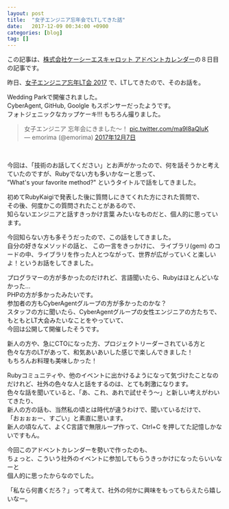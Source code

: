 ```yaml
---
layout: post
title:  "女子エンジニア忘年会でLTしてきた話"
date:   2017-12-09 00:34:00 +0900
categories: [blog]
tag: []
---
```

この記事は、<a href="https://qiita.com/advent-calendar/2017/kcscarrot" target="_blank">株式会社ケーシーエスキャロット アドベントカレンダー</a>の８日目の記事です。


昨日、<a href="https://weddingpark.connpass.com/event/70980/" target="_blank">女子エンジニア忘年LT会 2017</a> で、LTしてきたので、そのお話を。

Wedding Parkで開催されました。  
CyberAgent, GitHub, Goolgle もスポンサーだったようです。  
フォトジェニックなカップケーキ!!! もちろん撮りました。

<blockquote class="twitter-tweet" data-lang="ja">
<div dir="ltr" lang="ja">
女子エンジニア 忘年会にきました～！ <a href="https://t.co/ma9I8aQIuK">pic.twitter.com/ma9I8aQIuK</a></div>
— emorima (@emorima) <a href="https://twitter.com/emorima/status/938712864453402624?ref_src=twsrc%5Etfw">2017年12月7日</a></blockquote>
<script async="" charset="utf-8" src="https://platform.twitter.com/widgets.js"></script><br />

今回は、「技術のお話してください」とお声がかったので、何を話そうかと考えていたのですが、Rubyでない方も多いかなーと思って、  
”What's your favorite method?" というタイトルで話をしてきました。

初めてRubyKaigiで発表した後に質問しにきてくれた方にされた質問で、  
その後、何度かこの質問されたことがあるので、  
知らないエンジニアと話すきっかけ言葉 みたいなものだと、個人的に思っています。

今回知らない方も多そうだったので、この話をしてきました。  
自分の好きなメソッドの話と、 この一言をきっかけに、 ライブラリ(gem) のコードの中、ライブラリを作った人とつながって、世界が広がっていくと楽しいよ！というお話をしてきました。

プログラマーの方が多かったのだけれど、言語聞いたら、Rubyはほとんどいなかった...   
PHPの方が多かったみたいです。  
参加者の方もCyberAgentグループの方が多かったのかな？  
スタッフの方に聞いたら、CyberAgentグループの女性エンジニアの方たちで、  
もともとLT大会みたいなことをやっていて、  
今回は公開して開催したそうです。

新人の方や、急にCTOになった方、プロジェクトリーダーされている方と  
色々な方のLTがあって、和気あいあいした感じで楽しんできました！  
もちろんお料理も美味しかった！

Rubyコミュニティや、他のイベントに出かけるようになって気づけたことなのだけれど、社外の色々な人と話をするのは、とても刺激になります。  
色々な話を聞いていると、「あ、これ、あれで試せそう～」と新しい考えがわいてきたり、  
新人の方の話も、当然私の頃とは時代が違うわけで、聞いているだけで、  
「おぉぉぉー、すごい」と素直に思います。  
新人の頃なんて、よくC言語で無限ループ作って、Ctrl+C を押してた記憶しかないですもん。

今回このアドベントカレンダーを勢いで作ったのも、  
ちょっと、こういう社外のイベントに参加してもらうきっかけになったらいいなーと  
個人的に思ったからなのでした。

「私なら何書くだろ？」って考えて、社外の何かに興味をもってもらえたら嬉しいなー。
